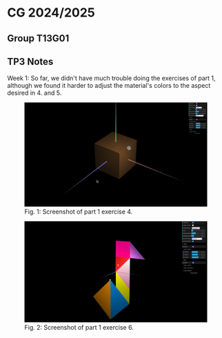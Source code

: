 # CG 2024/2025

## Group T13G01

## TP3 Notes

Week 1: So far, we didn't have much trouble doing the exercises of part 1, although we found it harder to adjust the material's colors to the aspect desired in 4. and 5.

<figure>
    <img src="./screenshots/cg-t13g01-tp3-1.png" alt="Part 1 Exercise 4">
    <figcaption>Fig. 1: Screenshot of part 1 exercise 4.</figcaption>
</figure>
<figure>
    <img src="./screenshots/cg-t13g01-tp3-2.png" alt="Part 1 Exercise 6">
    <figcaption>Fig. 2: Screenshot of part 1 exercise 6.</figcaption>
</figure>